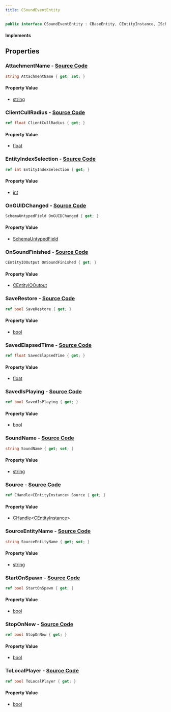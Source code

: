 ```yaml
---
title: CSoundEventEntity
---
```


```csharp
public interface CSoundEventEntity : CBaseEntity, CEntityInstance, ISchemaClass<CEntityInstance>, ISchemaClass<CBaseEntity>, ISchemaClass<CSoundEventEntity>, ISchemaField, ISchemaClass, INativeHandle
```

#### Implements

## Properties

### **AttachmentName** - [Source Code](https://github.com/swiftly-solution/swiftlys2/blob/main/managed/src/SwiftlyS2.Generated/Schemas/Interfaces/CSoundEventEntity.cs#L30)

```csharp
string AttachmentName { get; set; }
```

#### Property Value

- [string](https://learn.microsoft.com/dotnet/api/system.string)

### **ClientCullRadius** - [Source Code](https://github.com/swiftly-solution/swiftlys2/blob/main/managed/src/SwiftlyS2.Generated/Schemas/Interfaces/CSoundEventEntity.cs#L37)

```csharp
ref float ClientCullRadius { get; }
```

#### Property Value

- [float](https://learn.microsoft.com/dotnet/api/system.single)

### **EntityIndexSelection** - [Source Code](https://github.com/swiftly-solution/swiftlys2/blob/main/managed/src/SwiftlyS2.Generated/Schemas/Interfaces/CSoundEventEntity.cs#L43)

```csharp
ref int EntityIndexSelection { get; }
```

#### Property Value

- [int](https://learn.microsoft.com/dotnet/api/system.int32)

### **OnGUIDChanged** - [Source Code](https://github.com/swiftly-solution/swiftlys2/blob/main/managed/src/SwiftlyS2.Generated/Schemas/Interfaces/CSoundEventEntity.cs#L33)

```csharp
SchemaUntypedField OnGUIDChanged { get; }
```

#### Property Value

- [SchemaUntypedField](/docs/api/shared/schemas/schemauntypedfield)

### **OnSoundFinished** - [Source Code](https://github.com/swiftly-solution/swiftlys2/blob/main/managed/src/SwiftlyS2.Generated/Schemas/Interfaces/CSoundEventEntity.cs#L35)

```csharp
CEntityIOOutput OnSoundFinished { get; }
```

#### Property Value

- [CEntityIOOutput](/docs/api/shared/schemadefinitions/centityiooutput)

### **SaveRestore** - [Source Code](https://github.com/swiftly-solution/swiftlys2/blob/main/managed/src/SwiftlyS2.Generated/Schemas/Interfaces/CSoundEventEntity.cs#L22)

```csharp
ref bool SaveRestore { get; }
```

#### Property Value

- [bool](https://learn.microsoft.com/dotnet/api/system.boolean)

### **SavedElapsedTime** - [Source Code](https://github.com/swiftly-solution/swiftlys2/blob/main/managed/src/SwiftlyS2.Generated/Schemas/Interfaces/CSoundEventEntity.cs#L26)

```csharp
ref float SavedElapsedTime { get; }
```

#### Property Value

- [float](https://learn.microsoft.com/dotnet/api/system.single)

### **SavedIsPlaying** - [Source Code](https://github.com/swiftly-solution/swiftlys2/blob/main/managed/src/SwiftlyS2.Generated/Schemas/Interfaces/CSoundEventEntity.cs#L24)

```csharp
ref bool SavedIsPlaying { get; }
```

#### Property Value

- [bool](https://learn.microsoft.com/dotnet/api/system.boolean)

### **SoundName** - [Source Code](https://github.com/swiftly-solution/swiftlys2/blob/main/managed/src/SwiftlyS2.Generated/Schemas/Interfaces/CSoundEventEntity.cs#L39)

```csharp
string SoundName { get; set; }
```

#### Property Value

- [string](https://learn.microsoft.com/dotnet/api/system.string)

### **Source** - [Source Code](https://github.com/swiftly-solution/swiftlys2/blob/main/managed/src/SwiftlyS2.Generated/Schemas/Interfaces/CSoundEventEntity.cs#L41)

```csharp
ref CHandle<CEntityInstance> Source { get; }
```

#### Property Value

- [CHandle](/docs/api/shared/natives/chandle-1)<[CEntityInstance](/docs/api/shared/schemadefinitions/centityinstance)>

### **SourceEntityName** - [Source Code](https://github.com/swiftly-solution/swiftlys2/blob/main/managed/src/SwiftlyS2.Generated/Schemas/Interfaces/CSoundEventEntity.cs#L28)

```csharp
string SourceEntityName { get; set; }
```

#### Property Value

- [string](https://learn.microsoft.com/dotnet/api/system.string)

### **StartOnSpawn** - [Source Code](https://github.com/swiftly-solution/swiftlys2/blob/main/managed/src/SwiftlyS2.Generated/Schemas/Interfaces/CSoundEventEntity.cs#L16)

```csharp
ref bool StartOnSpawn { get; }
```

#### Property Value

- [bool](https://learn.microsoft.com/dotnet/api/system.boolean)

### **StopOnNew** - [Source Code](https://github.com/swiftly-solution/swiftlys2/blob/main/managed/src/SwiftlyS2.Generated/Schemas/Interfaces/CSoundEventEntity.cs#L20)

```csharp
ref bool StopOnNew { get; }
```

#### Property Value

- [bool](https://learn.microsoft.com/dotnet/api/system.boolean)

### **ToLocalPlayer** - [Source Code](https://github.com/swiftly-solution/swiftlys2/blob/main/managed/src/SwiftlyS2.Generated/Schemas/Interfaces/CSoundEventEntity.cs#L18)

```csharp
ref bool ToLocalPlayer { get; }
```

#### Property Value

- [bool](https://learn.microsoft.com/dotnet/api/system.boolean)

